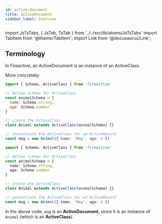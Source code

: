```yaml
---
id: active-document
title: ActiveDocument
sidebar_label: Overview
---
```


import JsTsTabs, { JsTab, TsTab } from '../../src/lib/atoms/JsTsTabs'
import TabItem from '@theme/TabItem';
import Link from '@docusaurus/Link';

## Terminology

In Fireactive, an ActiveDocument is an instance of an <Link to='/docs/api/active-class'>ActiveClass</Link>.

More concretely:

<JsTsTabs>
<TabItem value='js'>

```js
import { Schema, ActiveClass } from 'fireactive'

// define schema for ActiveClass
const animalSchema = {
  name: Schema.string,
  age: Schema.number
}

// create the ActiveClass
class Animal extends ActiveClass(animalSchema) {}

// instantiate the ActiveClass for an ActiveRecord
const mog = new Animal({ name: 'Mog', age: 4 })
```

</TabItem>
<TabItem value='ts'>

```ts
import { Schema, ActiveClass } from 'fireactive'

// define schema for ActiveClass
const animalSchema = {
  name: Schema.string,
  age: Schema.number
}

// create the ActiveClass
class Animal extends ActiveClass(animalSchema) {}

// instantiate the ActiveClass for an ActiveRecord
const mog = new Animal({ name: 'Mog', age: 4 })
```

</TabItem>
</JsTsTabs>

In the above code, `mog` is an **ActiveDocument**, since it is an instance of `Animal` (which is an **ActiveClass**).